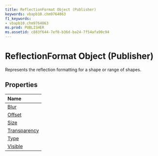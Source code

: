 ```yaml
---
title: ReflectionFormat Object (Publisher)
keywords: vbapb10.chm9764863
f1_keywords:
- vbapb10.chm9764863
ms.prod: PUBLISHER
ms.assetid: c883f644-7ef8-b36d-ba24-7f54afa90c94
---
```



# ReflectionFormat Object (Publisher)

Represents the reflection formatting for a shape or range of shapes.
 


## Properties



|**Name**|
|:-----|
|[Blur](reflectionformat-blur-property-publisher.md)|
|[Offset](reflectionformat-offset-property-publisher.md)|
|[Size](reflectionformat-size-property-publisher.md)|
|[Transparency](reflectionformat-transparency-property-publisher.md)|
|[Type](reflectionformat-type-property-publisher.md)|
|[Visible](reflectionformat-visible-property-publisher.md)|

